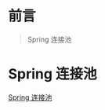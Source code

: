 # 前言

> Spring 连接池

# Spring 连接池

[Spring 连接池](https://mysql.net.cn/doc/connector-j/8.0/en/connector-j-usagenotes-spring-config-connpooling.html)

